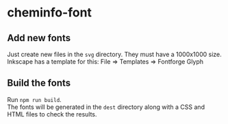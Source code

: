# cheminfo-font

## Add new fonts

Just create new files in the `svg` directory. They must have a 1000x1000 size.  
Inkscape has a template for this: File => Templates => Fontforge Glyph

## Build the fonts

Run `npm run build`.  
The fonts will be generated in the `dest` directory along with a CSS and HTML files to check the results.
